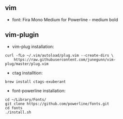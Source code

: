 ## vim 
- font: Fira Mono Medium for Powerline - medium bold

## vim-plugin
- vim-plug installation:
```
curl -fLo ~/.vim/autoload/plug.vim --create-dirs \
    https://raw.githubusercontent.com/junegunn/vim-plug/master/plug.vim
```
- ctag installtion:
```
brew install ctags-exuberant
```
- font-powerline installation:
```
cd ~/Library/Fonts/
git clone https://github.com/powerline/fonts.git
cd fonts
./install.sh
```
